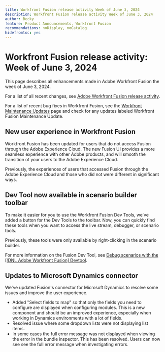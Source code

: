 ```yaml
---
title: Workfront Fusion release activity Week of June 3, 2024
description: Workfront Fusion release activity Week of June 3, 2024
author: Becky
feature: Product Announcements, Workfront Fusion
recommendations: noDisplay, noCatalog
hidefromtoc: yes
---
```

# Workfront Fusion release activity: Week of June 3, 2024

This page describes all enhancements made in Adobe Workfront Fusion the week of June 3, 2024.

For a list of all recent changes, see [Adobe Workfront Fusion release activity](/help/workfront-fusion/fusion-product-releases/fusion-release-activity.md).

For a list of recent bug fixes in Workfront Fusion, see the [Workfront Maintenance Updates](https://experienceleague.adobe.com/docs/workfront-known-issues/releases/current-updates.html) page and check for any updates labeled Workfront Fusion Maintenance Update.

## New user experience in Workfront Fusion

Workfront Fusion has been updated for users that do not access Fusion through the Adobe Experience Cloud. The new Fusion UI provides a more seamless experience with other Adobe products, and will smooth the transition of your users to the Adobe Experience Cloud.

Previously, the experiences of users that accessed Fusion through the Adobe Experience Cloud and those who did not were different in significant ways.

<!--For information on how the new experience differs from the legacy experience, see [Navigate the new experience in Workfront Fusion](/help/quicksilver/workfront-fusion/get-started/new-fusion-ui.md).-->

## Dev Tool now available in scenario builder toolbar

To make it easier for you to use the Workfront Fusion Dev Tools, we've added a button for the  Dev Tools to the toolbar. Now, you can quickly find these tools when you want to access the live stream, debugger, or scenario tools. 

Previously, these tools were only available by right-clicking in the scenario builder.

For more information on the Fusion Dev Tool, see [Debug scenarios with the [!DNL Adobe Workfront Fusion] Devtool](/help/workfront-fusion/manage-scenarios/debug-a-scenario.md).

## Updates to Microsoft Dynamics connector

We've updated Fusion's connector for Microsoft Dynamics to resolve some issues and improve the user experience.  

* Added "Select fields to map" so that only the fields you need to configure are displayed when configuring modules. This is a new component and should be an improved experience, especially when working in Dynamics environments with a lot of fields.  
* Resolved issue where some dropdown lists were not displaying list items.
* In some cases the full error message was not displayed when viewing the error in the bundle inspector. This has been resolved. Users can now see see the full error message when investigating errors.   



